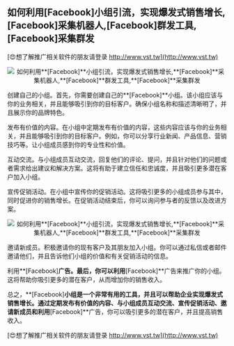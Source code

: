 ## **如何利用**[Facebook]**小组引流，实现爆发式销售增长,**[Facebook]**采集机器人,**[Facebook]**群发工具,**[Facebook]**采集群发**

[😍想了解推广相关软件的朋友请登录 http://www.vst.tw](http://www.vst.tw)

 <center><img src="https://vst.tw/MP4/tuiguang/png/6.png" alt="如何利用**[Facebook]**小组引流，实现爆发式销售增长,**[Facebook]**采集机器人,**[Facebook]**群发工具,**[Facebook]**采集群发"></center>

创建自己的小组。首先，你需要创建自己的**[Facebook]**小组。该小组应该与你的业务相关，并且能够吸引到你的目标客户。确保小组名称和描述清晰明了，并且展示你的品牌特色。

发布有价值的内容。在小组中定期发布有价值的内容，这些内容应该与你的业务相关，并且能够吸引到你的目标客户。例如，你可以分享行业新闻、产品信息、营销技巧等。让小组成员感到你的专业性和价值。

互动交流。与小组成员互动交流，回复他们的评论、提问，并且针对他们的问题或者需求给出建议和解决方案。这将有助于建立信任和忠诚度，并且吸引更多潜在客户加入小组。

宣传促销活动。在小组中宣传你的促销活动。这将吸引更多的小组成员参与其中，同时促进你的销售增长。在促销活动结束后，你可以询问参与者的反馈以及改进方案。

 <center><img src="https://vst.tw/MP4/tuiguang/png/4.png" alt="如何利用**[Facebook]**小组引流，实现爆发式销售增长,**[Facebook]**采集机器人,**[Facebook]**群发工具,**[Facebook]**采集群发"></center>

邀请新成员。积极邀请你的现有客户及其朋友加入小组。你可以通过私信或者邮件邀请他们，并且告诉他们小组的价值和有关促销活动的信息。

利用**[Facebook]**广告。最后，你可以利用**[Facebook]**广告来推广你的小组。这将帮助你吸引更多的潜在客户，从而增加你的销售收入。

总之，**[Facebook]**小组是一个非常有用的工具，并且可以帮助企业实现爆发式销售增长。通过定期发布有价值的内容、与小组成员互动交流、宣传促销活动、邀请新成员和利用**[Facebook]**广告，你可以吸引更多的潜在客户，并且提高销售收入。

[😍想了解推广相关软件的朋友请登录 http://www.vst.tw](http://www.vst.tw)



